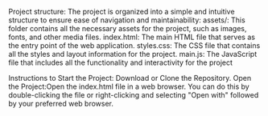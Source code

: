 Project structure:
The project is organized into a simple and intuitive structure to ensure ease of navigation and maintainability:
assets/: This folder contains all the necessary assets for the project, such as images, fonts, and other media files.
index.html: The main HTML file that serves as the entry point of the web application.
styles.css: The CSS file that contains all the styles and layout information for the project.
main.js: The JavaScript file that includes all the functionality and interactivity for the project

Instructions to Start the Project:
Download or Clone the Repository.
Open the Project:Open the index.html file in a web browser. You can do this by double-clicking the file or right-clicking and selecting "Open with" followed by your preferred web browser.
